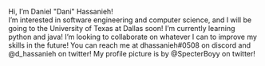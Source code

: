 Hi, I’m Daniel "Dani" Hassanieh! <br>
I’m interested in software engineering and computer science, and I will be going to the University of Texas at Dallas soon!
I’m currently learning python and java!
I’m looking to collaborate on whatever I can to improve my skills in the future!
You can reach me at dhassanieh#0508 on discord and @d_hassanieh on twitter!
My profile picture is by @SpecterBoyy on twitter!

<!---
dioritoni/dioritoni is a ✨ special ✨ repository because its `README.md` (this file) appears on your GitHub profile.
You can click the Preview link to take a look at your changes.
--->
